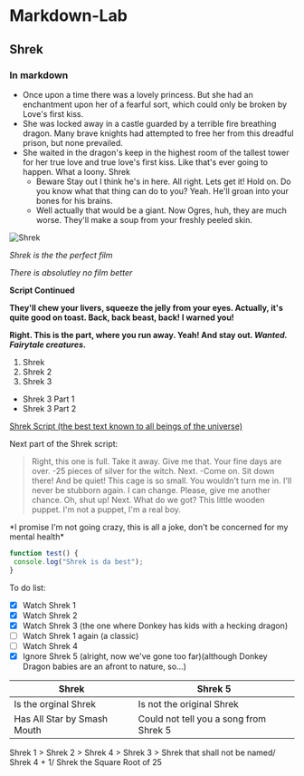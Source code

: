 # Markdown-Lab
## Shrek
### In markdown
* Once upon a time there was a lovely princess. But she had an enchantment upon her of a fearful sort, which could only be broken by Love's first kiss.
*  She was locked away in a castle guarded by a terrible fire breathing dragon. Many brave knights had attempted to free her from this dreadful prison, but none prevailed.
* She waited in the dragon's keep in the highest room of the tallest tower for her true love and true love's first kiss. Like that's ever going to happen. What a loony. Shrek 
  * Beware Stay out I think he's in here. All right. Lets get it! Hold on. Do you know what that thing can do to you? Yeah. He'll groan into your bones for his brains.
  * Well actually that would be a giant. Now Ogres, huh, they are much worse. They'll make a soup from your freshly peeled skin.

![Shrek](https://upload.wikimedia.org/wikipedia/en/4/4d/Shrek_%28character%29.png)

*Shrek is the the perfect film*

_There is absolutley no film better_

**Script Continued**

__They'll chew your livers, squeeze the jelly from your eyes. Actually, it's quite good on toast. Back, back beast, back! I warned you!__

**Right. This is the part, where you run away. Yeah! And stay out. *Wanted. Fairytale creatures*.**

1. Shrek
2. Shrek 2
3. Shrek 3
  * Shrek 3 Part 1
  * Shrek 3 Part 2
  
[Shrek Script (the best text known to all beings of the universe)](https://www.reddit.com/r/copypasta/comments/ca42zf/shrek_script/)

Next part of the Shrek script:

> Right, this one is full. Take it away. Give me that. Your fine days are over. -25 pieces of silver for the witch. Next. -Come on. Sit  down there! And be quiet! This cage is so small. You wouldn't turn me in. I'll never be stubborn again. I can change.
> Please, give me another chance. Oh, shut up! Next. What do we got? This little wooden puppet. I'm not a puppet, I'm a real boy.

\*I promise I'm not going crazy, this is all a joke, don't be concerned for my mental health\*

```javascript
function test() {
 console.log("Shrek is da best");
}
```

To do list: 
- [x] Watch Shrek 1
- [x] Watch Shrek 2
- [x] Watch Shrek 3 (the one where Donkey has kids with a hecking dragon)
- [ ] Watch Shrek 1 again (a classic)
- [ ] Watch Shrek 4
- [x] Ignore Shrek 5 (alright, now we've gone too far)(although Donkey Dragon babies are an afront to nature, so...)

Shrek | Shrek 5
------------ | -------------
Is the orginal Shrek | Is not the original Shrek
Has All Star by Smash Mouth | Could not tell you a song from Shrek 5

Shrek 1 > Shrek 2 > Shrek 4 > Shrek 3 > Shrek that shall not be named/ Shrek 4 + 1/ Shrek the Square Root of 25
